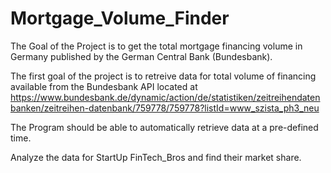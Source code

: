 # Mortgage_Volume_Finder
The Goal of the Project is to get the total mortgage financing volume in Germany published by the German Central Bank (Bundesbank).

The first goal of the project is to retreive data for total volume of financing available from the Bundesbank API located at https://www.bundesbank.de/dynamic/action/de/statistiken/zeitreihendatenbanken/zeitreihen-datenbank/759778/759778?listId=www_szista_ph3_neu

The Program should be able to automatically retrieve data at a pre-defined time.

Analyze the data for StartUp FinTech_Bros and find their market share.
